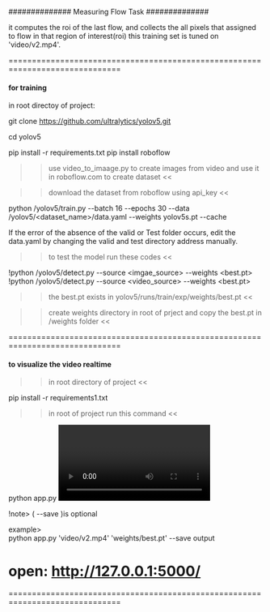 ############## Measuring Flow Task ##############

it computes the roi of the last flow, and collects the all pixels that assigned to flow in that region of interest(roi)
this training set is tuned on 'video/v2.mp4'.

==============================================================================


#### for training ####

in root directoy of project:

git clone https://github.com/ultralytics/yolov5.git

cd yolov5

pip install -r requirements.txt
pip install roboflow

>> use video_to_imaage.py to create images from video and use it in roboflow.com to create dataset <<

>> download the dataset from roboflow using api_key <<


python /yolov5/train.py --batch 16 --epochs 30 --data /yolov5/<dataset_name>/data.yaml --weights yolov5s.pt --cache

If the error of the absence of the valid or Test folder occurs, edit the data.yaml by changing the valid and test directory address manually.

>> to test the model run these codes <<

!python /yolov5/detect.py --source <imgae_source> --weights <best.pt>
!python /yolov5/detect.py --source <video_source> --weights <best.pt>

>> the best.pt exists in yolov5/runs/train/exp<num>/weights/best.pt <<

>> create weights directory in root of prject and copy the best.pt in /weights folder <<


==============================================================================


#### to visualize the video realtime ####

>> in root directory of project <<

pip install -r requirements1.txt

>> in root of project run this command <<

python app.py <video source> <weight source> --save <output name>

 !note> ( --save <output name> )is optional

example>  
python app.py 'video/v2.mp4' 'weights/best.pt' --save output

open: http://127.0.0.1:5000/
==============================================================================
==============================================================================







